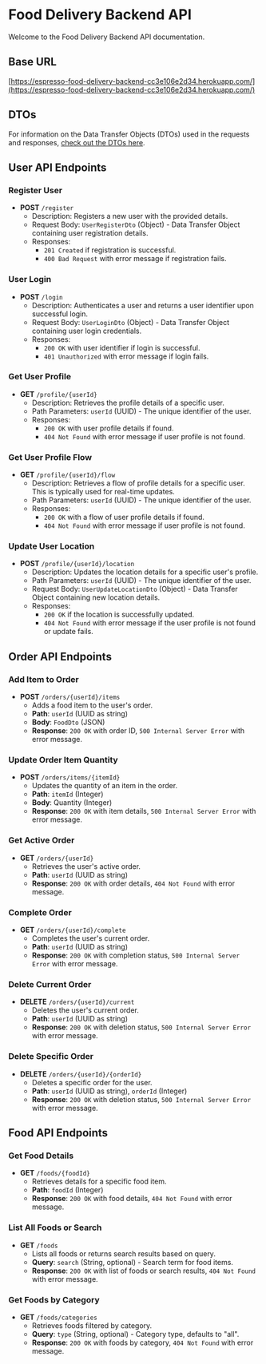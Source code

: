# Food Delivery Backend API

Welcome to the Food Delivery Backend API documentation.

## Base URL

[https://espresso-food-delivery-backend-cc3e106e2d34.herokuapp.com/](https://espresso-food-delivery-backend-cc3e106e2d34.herokuapp.com/)

## DTOs

For information on the Data Transfer Objects (DTOs) used in the requests and responses, [check out the DTOs here](/src/main/kotlin/com/example/dto).

## User API Endpoints

### Register User
- **POST** `/register`
  - Description: Registers a new user with the provided details.
  - Request Body: `UserRegisterDto` (Object) - Data Transfer Object containing user registration details.
  - Responses:
    - `201 Created` if registration is successful.
    - `400 Bad Request` with error message if registration fails.

### User Login
- **POST** `/login`
  - Description: Authenticates a user and returns a user identifier upon successful login.
  - Request Body: `UserLoginDto` (Object) - Data Transfer Object containing user login credentials.
  - Responses:
    - `200 OK` with user identifier if login is successful.
    - `401 Unauthorized` with error message if login fails.

### Get User Profile
- **GET** `/profile/{userId}`
  - Description: Retrieves the profile details of a specific user.
  - Path Parameters: `userId` (UUID) - The unique identifier of the user.
  - Responses:
    - `200 OK` with user profile details if found.
    - `404 Not Found` with error message if user profile is not found.

### Get User Profile Flow
- **GET** `/profile/{userId}/flow`
  - Description: Retrieves a flow of profile details for a specific user. This is typically used for real-time updates.
  - Path Parameters: `userId` (UUID) - The unique identifier of the user.
  - Responses:
    - `200 OK` with a flow of user profile details if found.
    - `404 Not Found` with error message if user profile is not found.

### Update User Location
- **POST** `/profile/{userId}/location`
  - Description: Updates the location details for a specific user's profile.
  - Path Parameters: `userId` (UUID) - The unique identifier of the user.
  - Request Body: `UserUpdateLocationDto` (Object) - Data Transfer Object containing new location details.
  - Responses:
    - `200 OK` if the location is successfully updated.
    - `404 Not Found` with error message if the user profile is not found or update fails.

## Order API Endpoints

### Add Item to Order
- **POST** `/orders/{userId}/items`
    - Adds a food item to the user's order.
    - **Path**: `userId` (UUID as string)
    - **Body**: `FoodDto` (JSON)
    - **Response**: `200 OK` with order ID, `500 Internal Server Error` with error message.

### Update Order Item Quantity
- **POST** `/orders/items/{itemId}`
    - Updates the quantity of an item in the order.
    - **Path**: `itemId` (Integer)
    - **Body**: Quantity (Integer)
    - **Response**: `200 OK` with item details, `500 Internal Server Error` with error message.

### Get Active Order
- **GET** `/orders/{userId}`
    - Retrieves the user's active order.
    - **Path**: `userId` (UUID as string)
    - **Response**: `200 OK` with order details, `404 Not Found` with error message.

### Complete Order
- **GET** `/orders/{userId}/complete`
    - Completes the user's current order.
    - **Path**: `userId` (UUID as string)
    - **Response**: `200 OK` with completion status, `500 Internal Server Error` with error message.

### Delete Current Order
- **DELETE** `/orders/{userId}/current`
    - Deletes the user's current order.
    - **Path**: `userId` (UUID as string)
    - **Response**: `200 OK` with deletion status, `500 Internal Server Error` with error message.

### Delete Specific Order
- **DELETE** `/orders/{userId}/{orderId}`
    - Deletes a specific order for the user.
    - **Path**: `userId` (UUID as string), `orderId` (Integer)
    - **Response**: `200 OK` with deletion status, `500 Internal Server Error` with error message.

## Food API Endpoints

### Get Food Details
- **GET** `/foods/{foodId}`
    - Retrieves details for a specific food item.
    - **Path**: `foodId` (Integer)
    - **Response**: `200 OK` with food details, `404 Not Found` with error message.

### List All Foods or Search
- **GET** `/foods`
    - Lists all foods or returns search results based on query.
    - **Query**: `search` (String, optional) - Search term for food items.
    - **Response**: `200 OK` with list of foods or search results, `404 Not Found` with error message.

### Get Foods by Category
- **GET** `/foods/categories`
    - Retrieves foods filtered by category.
    - **Query**: `type` (String, optional) - Category type, defaults to "all".
    - **Response**: `200 OK` with foods by category, `404 Not Found` with error message.
